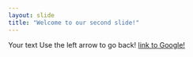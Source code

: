 ```yaml
---
layout: slide
title: "Welcome to our second slide!"
---
```

Your text
Use the left arrow to go back!
[link to Google!](http://google.com)
